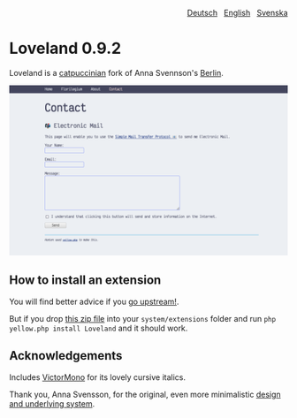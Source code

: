 <p align="right"><a href="README-de.md">Deutsch</a> &nbsp; <a href="README.md">English</a> &nbsp; <a href="README-sv.md">Svenska</a></p>

# Loveland 0.9.2

Loveland is a [catpuccinian](https://github.com/catppuccin/catppuccin) fork of Anna Svennson's [Berlin](https://github.com/annaesvensson/yellow-berlin).

<p align="center"><img src="SCREENSHOT.png" alt="Screenshot"></p>

## How to install an extension

You will find better advice if you [go upstream!](https://github.com/annaesvensson/yellow-update).

But if you drop [this zip file](https://github.com/hunterlockwood/yellow-loveland/archive/refs/heads/main.zip) into your `system/extensions` folder and run `php yellow.php install Loveland` and it should work.

## Acknowledgements

Includes [VictorMono](https://rubjo.github.io/victor-mono/) for its lovely cursive italics.

Thank you, Anna Svensson, for the original, even more minimalistic [design and underlying system](https://datenstrom.se/yellow/).

